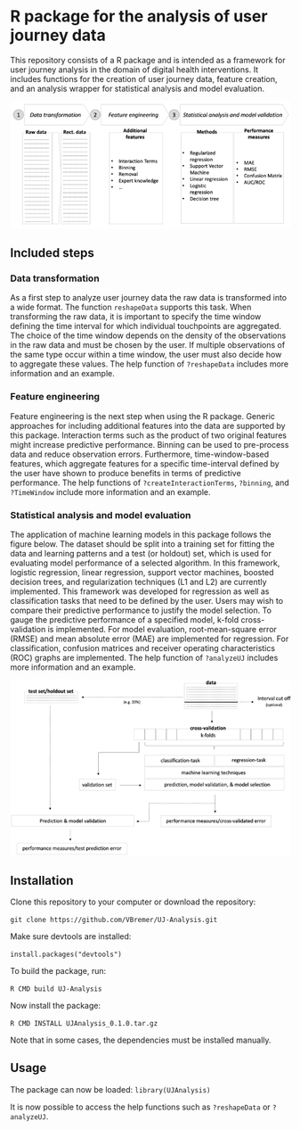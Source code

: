 # R package for the analysis of user journey data
This repository consists of a R package and is intended as a framework for user journey analysis in the domain of digital health interventions. It includes functions for the creation of user journey data, feature creation, and an analysis wrapper for statistical analysis and model evaluation.

![](assets/process.png)

## Included steps 

### Data transformation
As a first step to analyze user journey data the raw data is transformed into a wide format. The function `reshapeData` supports this task. When transforming the raw data, it is important to specify the time window defining the time interval for which individual touchpoints are aggregated. The choice of the time window depends on the density of the observations in the raw data and must be chosen by the user. If multiple observations of the same type occur within a time window, the user must also decide how to aggregate these values. The help function of `?reshapeData` includes more information and an example.

### Feature engineering
Feature engineering is the next step when using the R package. Generic approaches for including additional features into the data are supported by this package. Interaction terms such as the product of two original features might increase predictive performance. Binning can be used to pre-process data and reduce observation errors. Furthermore, time-window-based features, which aggregate features for a specific time-interval defined by the user have shown to produce benefits in terms of predictive performance. The help functions of `?createInteractionTerms`, `?binning`, and `?TimeWindow` include more information and an example.

### Statistical analysis and model evaluation
The application of machine learning models in this package follows the figure below. The dataset should be split into a training set for fitting the data and learning patterns and a test (or holdout) set, which is used for evaluating model performance of a selected algorithm. In this framework, logistic regression, linear regression, support vector machines, boosted decision trees, and regularization techniques (L1 and L2) are currently implemented. This framework was developed for regression as well as classification tasks that need to be defined by the user. Users may wish to compare their predictive performance to justify the model selection. To gauge the predictive performance of a specified model, k-fold cross-validation is implemented. For model evaluation, root-mean-square error (RMSE) and mean absolute error (MAE) are implemented for regression. For classification, confusion matrices and receiver operating characteristics (ROC) graphs are implemented. The help function of `?analyzeUJ` includes more information and an example.

![](assets/ML.png)


## Installation
Clone this repository to your computer or download the repository:

`git clone https://github.com/VBremer/UJ-Analysis.git`

Make sure devtools are installed: 

`install.packages("devtools")`

To build the package, run:

`R CMD build UJ-Analysis`

Now install the package:

`R CMD INSTALL UJAnalysis_0.1.0.tar.gz`

Note that in some cases, the dependencies must be installed manually.

## Usage
The package can now be loaded: `library(UJAnalysis)`

It is now possible to access the help functions such as `?reshapeData` or `?analyzeUJ`.
